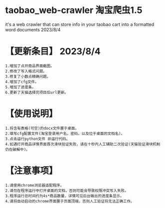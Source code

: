 # taobao_web-crawler 淘宝爬虫1.5
it's a web crawler that can store info in your taobao cart into a formatted word documents
2023/8/4
# 【更新条目】 2023/8/4
	1.增加了点开商品界面截图。
	2.修改了写入格式问题。
	3.修复了小数点精确问题。
	4.增加了cfg文件。
	5.增加了进度条。
	6.更新了天猫选择完项目后url更新。
# 【使用说明】
	1.将含有表格(可空)的docx文件置于桌面。
	2.填写cfg配置文件(淘宝登录用户名，密码，以及位于桌面的文档名)。
	3.点击运行python文件 非运行代码。
	4.如遇打开商品详情界面首次滑块验证失败，请在十秒内人工辅助二次验证(天猫验证滑块机制仍在破解中)。
# 【注意事项】
	1.请使用chrome浏览器适配程序。
	2.请勿在程序运行中打开桌面的文档，否则可能会导致权限冲突写入失败。
	3.程序运行总时间约为4s*商品数量，详情可见后台输出的进度条显示。
	4.请将自动启动的chrome界面置于页面顶端，否则人工验证将无法正确工作。
